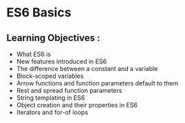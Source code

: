 # ES6 Basics
## Learning Objectives :
-   What ES6 is
-   New features introduced in ES6
-   The difference between a constant and a variable
-   Block-scoped variables
-   Arrow functions and function parameters default to them
-   Rest and spread function parameters
-   String templating in ES6
-   Object creation and their properties in ES6
-   Iterators and for-of loops